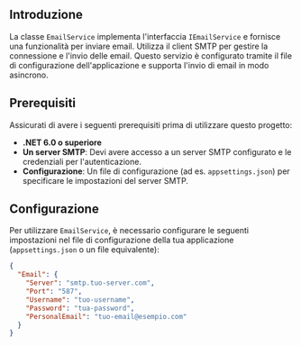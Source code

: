 ## Introduzione

La classe `EmailService` implementa l'interfaccia `IEmailService` e fornisce una funzionalità per inviare email. Utilizza il client SMTP per gestire la connessione e l'invio delle email. Questo servizio è configurato tramite il file di configurazione dell'applicazione e supporta l'invio di email in modo asincrono.

## Prerequisiti

Assicurati di avere i seguenti prerequisiti prima di utilizzare questo progetto:

- **.NET 6.0 o superiore**
- **Un server SMTP**: Devi avere accesso a un server SMTP configurato e le credenziali per l'autenticazione.
- **Configurazione**: Un file di configurazione (ad es. `appsettings.json`) per specificare le impostazioni del server SMTP.

## Configurazione

Per utilizzare `EmailService`, è necessario configurare le seguenti impostazioni nel file di configurazione della tua applicazione (`appsettings.json` o un file equivalente):

```json
{
  "Email": {
    "Server": "smtp.tuo-server.com",
    "Port": "587",
    "Username": "tuo-username",
    "Password": "tua-password",
    "PersonalEmail": "tuo-email@esempio.com"
  }
}

